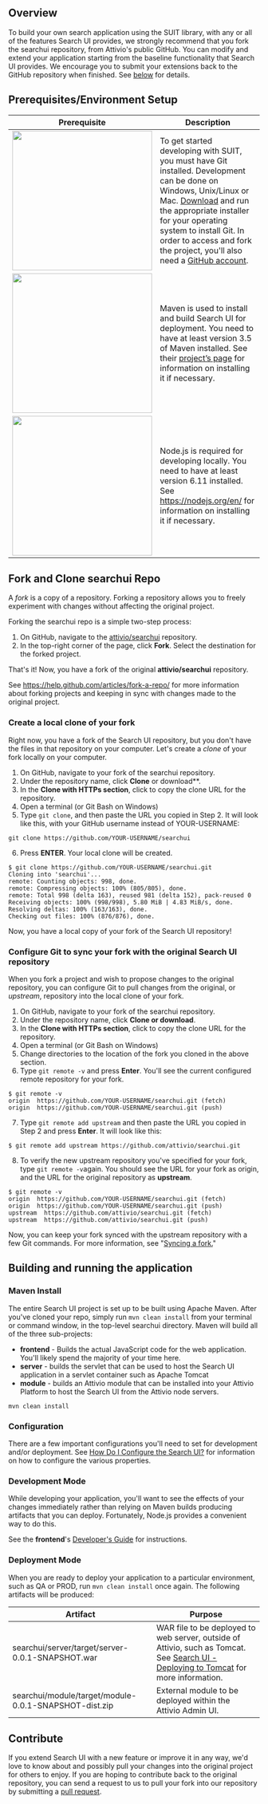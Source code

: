 ## Overview
To build your own search application using the SUIT library, with any or all of the features Search UI provides, we strongly recommend that you fork the searchui repository, from Attivio's public GitHub. You can modify and extend your application starting from the baseline functionality that Search UI provides. We encourage you to submit your extensions back to the GitHub repository when finished. See [below](#contribute) for details.

## Prerequisites/Environment Setup
| Prerequisite | Description |
| ---- | ---- |
| <img src="images/logo@2x.png" width="280"/> | To get started developing with SUIT, you must have Git installed. Development can be done on Windows, Unix/Linux or Mac. [Download](https://git-scm.com/downloads) and run the appropriate installer for your operating system to install Git. In order to access and fork the project, you'll also need a [GitHub account](https://github.com/join). | 
| <img src="images/maven.png" width="280"/> | Maven is used to install and build Search UI for deployment. You need to have at least version 3.5 of Maven installed. See their [project’s page](https://maven.apache.org/) for information on installing it if necessary. |
| <img src="images/node.png" width="280"/> | Node.js is required for developing locally. You need to have at least version 6.11 installed. See https://nodejs.org/en/ for information on installing it if necessary. |

## Fork and Clone searchui Repo
A *fork* is a copy of a repository. Forking a repository allows you to freely experiment with changes without affecting the original project.

Forking the searchui repo is a simple two-step process:
1. On GitHub, navigate to the [attivio/searchui](https://github.com/attivio/searchui) repository.
2. In the top-right corner of the page, click **Fork**. Select the destination for the forked project.

That's it! Now, you have a fork of the original **attivio/searchui** repository.

See https://help.github.com/articles/fork-a-repo/ for more information about forking projects and keeping in sync with changes made to the original project.

### Create a local clone of your fork
Right now, you have a fork of the Search UI repository, but you don't have the files in that repository on your computer. Let's create a *clone* of your fork locally on your computer.

1. On GitHub, navigate to your fork of the searchui repository.
2. Under the repository name, click **Clone** or download**.
3. In the **Clone with HTTPs section**, click to copy the clone URL for the repository.
4. Open a terminal (or Git Bash on Windows)
5. Type `git clone`, and then paste the URL you copied in Step 2. It will look like this, with your GitHub username instead of YOUR-USERNAME:
```
git clone https://github.com/YOUR-USERNAME/searchui
```
6. Press **ENTER**. Your local clone will be created.
```
$ git clone https://github.com/YOUR-USERNAME/searchui.git
Cloning into 'searchui'...
remote: Counting objects: 998, done.
remote: Compressing objects: 100% (805/805), done.
remote: Total 998 (delta 163), reused 981 (delta 152), pack-reused 0
Receiving objects: 100% (998/998), 5.80 MiB | 4.83 MiB/s, done.
Resolving deltas: 100% (163/163), done.
Checking out files: 100% (876/876), done.
```

Now, you have a local copy of your fork of the Search UI repository!

### Configure Git to sync your fork with the original Search UI repository
When you fork a project and wish to propose changes to the original repository, you can configure Git to pull changes from the original, or *upstream*, repository into the local clone of your fork.

1. On GitHub, navigate to your fork of the searchui repository.
2. Under the repository name, click **Clone or download**.
3. In the **Clone with HTTPs section**, click to copy the clone URL for the repository.
4. Open a terminal (or Git Bash on Windows)
5. Change directories to the location of the fork you cloned in the above section.
6. Type `git remote -v` and press **Enter**. You'll see the current configured remote repository for your fork.
```
$ git remote -v
origin  https://github.com/YOUR-USERNAME/searchui.git (fetch)
origin  https://github.com/YOUR-USERNAME/searchui.git (push) 
```
7. Type `git remote add upstream` and then paste the URL you copied in Step 2 and press **Enter**. It will look like this:
```
$ git remote add upstream https://github.com/attivio/searchui.git
```
8. To verify the new upstream repository you've specified for your fork, type `git remote -v`again. You should see the URL for your fork as origin, and the URL for the original repository as **upstream**.
```
$ git remote -v
origin  https://github.com/YOUR-USERNAME/searchui.git (fetch)
origin  https://github.com/YOUR-USERNAME/searchui.git (push)
upstream  https://github.com/attivio/searchui.git (fetch)
upstream  https://github.com/attivio/searchui.git (push) 
```

Now, you can keep your fork synced with the upstream repository with a few Git commands. For more information, see "[Syncing a fork.](https://help.github.com/articles/syncing-a-fork)"

## Building and running the application
### Maven Install
The entire Search UI project is set up to be built using Apache Maven. After you've cloned your repo, simply run `mvn clean install` from your terminal or command window, in the top-level searchui directory. Maven will build all of the three sub-projects:

* **frontend** - Builds the actual JavaScript code for the web application. You'll likely spend the majority of your time here.
* **server** - builds the servlet that can be used to host the Search UI application in a servlet container such as Apache Tomcat
* **module** - builds an Attivio module that can be installed into your Attivio Platform to host the Search UI from the Attivio node servers.
```
mvn clean install
```

### Configuration
There are a few important configurations you'll need to set for development and/or deployment. See [How Do I Configure the Search UI?](README.md#how-do-i-configure-searchui) for information on how to configure the various properties.

### Development Mode
While developing your application, you'll want to see the effects of your changes immediately rather than relying on Maven builds producing artifacts that you can deploy. Fortunately, Node.js provides a convenient way to do this.

See the **frontend**'s [Developer's Guide](frontend/Developing.MD) for instructions.

### Deployment Mode
When you are ready to deploy your application to a particular environment, such as QA or PROD, run `mvn clean install` once again. The following artifacts will be produced:

| Artifact | Purpose |
| --- | --- |
| searchui/server/target/server-0.0.1-SNAPSHOT.war | WAR file to be deployed to web server, outside of Attivio, such as Tomcat. See [Search UI - Deploying to Tomcat](DeploymentTomcat.md) for more information. |
| searchui/module/target/module-0.0.1-SNAPSHOT-dist.zip | External module to be deployed within the Attivio Admin UI. <!-- See the installation instructions on [Search UI Download](https://answers.attivio.com/display/extranet55/Search+UI+Download) to deploy your application as an alternative to the download available on that page. --> |

## Contribute
If you extend Search UI with a new feature or improve it in any way, we'd love to know about and possibly pull your changes into the original project for others to enjoy. If you are hoping to contribute back to the original repository, you can send a request to us to pull your fork into our repository by submitting a [pull request](https://help.github.com/articles/about-pull-requests).
